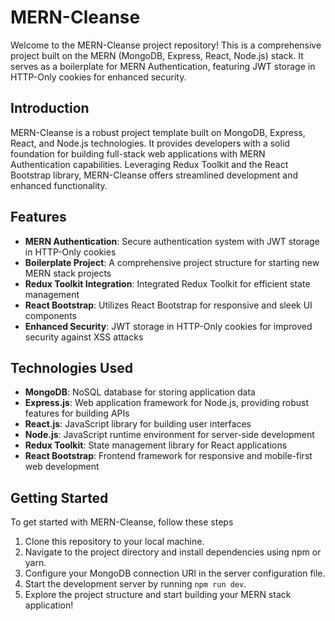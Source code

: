 # MERN-Cleanse

Welcome to the MERN-Cleanse project repository! This is a comprehensive project built on the MERN (MongoDB, Express, React, Node.js) stack. It serves as a boilerplate for MERN Authentication, featuring JWT storage in HTTP-Only cookies for enhanced security.

## Introduction

MERN-Cleanse is a robust project template built on MongoDB, Express, React, and Node.js technologies. It provides developers with a solid foundation for building full-stack web applications with MERN Authentication capabilities. Leveraging Redux Toolkit and the React Bootstrap library, MERN-Cleanse offers streamlined development and enhanced functionality.

## Features

- **MERN Authentication**: Secure authentication system with JWT storage in HTTP-Only cookies
- **Boilerplate Project**: A comprehensive project structure for starting new MERN stack projects
- **Redux Toolkit Integration**: Integrated Redux Toolkit for efficient state management
- **React Bootstrap**: Utilizes React Bootstrap for responsive and sleek UI components
- **Enhanced Security**: JWT storage in HTTP-Only cookies for improved security against XSS attacks

## Technologies Used

- **MongoDB**: NoSQL database for storing application data
- **Express.js**: Web application framework for Node.js, providing robust features for building APIs
- **React.js**: JavaScript library for building user interfaces
- **Node.js**: JavaScript runtime environment for server-side development
- **Redux Toolkit**: State management library for React applications
- **React Bootstrap**: Frontend framework for responsive and mobile-first web development

## Getting Started

To get started with MERN-Cleanse, follow these steps

1. Clone this repository to your local machine.
2. Navigate to the project directory and install dependencies using npm or yarn.
3. Configure your MongoDB connection URI in the server configuration file.
4. Start the development server by running `npm run dev`.
5. Explore the project structure and start building your MERN stack application!

